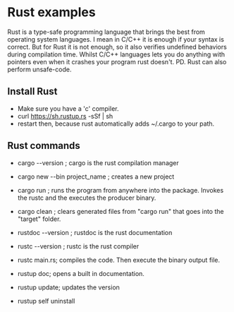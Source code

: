 # Rust examples #
Rust is a type-safe programming language that brings the best from operating system languages. I mean in C/C++ it is enough
if your syntax is correct. But for Rust it is not enough, so it also verifies undefined behaviors during compilation time. Whilst C/C++ languages lets you do anything with pointers even when it crashes  your program rust doesn't.
PD. Rust can also perform unsafe-code.

## Install Rust
* Make sure you have a 'c' compiler.
* curl https://sh.rustup.rs -sSf | sh
* restart then, because rust automatically adds ~/.cargo to your path.

## Rust commands
* cargo --version ; cargo is the rust compilation manager
* cargo new --bin project_name ;  creates a new project
* cargo run ; runs the program from anywhere into the package. Invokes the rustc and the executes the producer binary.
* cargo clean ; clears generated files from "cargo run" that goes into the "target" folder.

* rustdoc --version ; rustdoc is the rust documentation

* rustc --version ; rustc is the rust compiler
* rustc main.rs; compiles the code. Then execute the binary output file.

* rustup doc; opens a built in documentation.
* rustup update; updates the version
* rustup self uninstall


